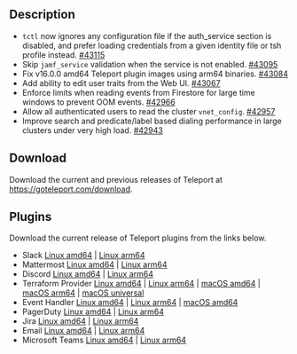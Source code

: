 ## Description

* `tctl` now ignores any configuration file if the auth_service section is disabled, and prefer loading credentials from a given identity file or tsh profile instead. [#43115](https://github.com/gravitational/teleport/pull/43115)
* Skip `jamf_service` validation when the service is not enabled. [#43095](https://github.com/gravitational/teleport/pull/43095)
* Fix v16.0.0 amd64 Teleport plugin images using arm64 binaries. [#43084](https://github.com/gravitational/teleport/pull/43084)
* Add ability to edit user traits from the Web UI. [#43067](https://github.com/gravitational/teleport/pull/43067)
* Enforce limits when reading events from Firestore for large time windows to prevent OOM events. [#42966](https://github.com/gravitational/teleport/pull/42966)
* Allow all authenticated users to read the cluster `vnet_config`. [#42957](https://github.com/gravitational/teleport/pull/42957)
* Improve search and predicate/label based dialing performance in large clusters under very high load. [#42943](https://github.com/gravitational/teleport/pull/42943)

## Download

Download the current and previous releases of Teleport at https://goteleport.com/download.

## Plugins

Download the current release of Teleport plugins from the links below.
* Slack [Linux amd64](https://cdn.teleport.dev/teleport-access-slack-v16.0.1-linux-amd64-bin.tar.gz) | [Linux arm64](https://cdn.teleport.dev/teleport-access-slack-v16.0.1-linux-arm64-bin.tar.gz) 
* Mattermost [Linux amd64](https://cdn.teleport.dev/teleport-access-mattermost-v16.0.1-linux-amd64-bin.tar.gz) | [Linux arm64](https://cdn.teleport.dev/teleport-access-mattermost-v16.0.1-linux-arm64-bin.tar.gz)
* Discord [Linux amd64](https://cdn.teleport.dev/teleport-access-discord-v16.0.1-linux-amd64-bin.tar.gz) | [Linux arm64](https://cdn.teleport.dev/teleport-access-discord-v16.0.1-linux-arm64-bin.tar.gz)
* Terraform Provider [Linux amd64](https://cdn.teleport.dev/terraform-provider-teleport-v16.0.1-linux-amd64-bin.tar.gz) | [Linux arm64](https://cdn.teleport.dev/terraform-provider-teleport-v16.0.1-linux-arm64-bin.tar.gz) | [macOS amd64](https://cdn.teleport.dev/terraform-provider-teleport-v16.0.1-darwin-amd64-bin.tar.gz) | [macOS arm64](https://cdn.teleport.dev/terraform-provider-teleport-v16.0.1-darwin-arm64-bin.tar.gz) | [macOS universal](https://cdn.teleport.dev/terraform-provider-teleport-v16.0.1-darwin-universal-bin.tar.gz)
* Event Handler [Linux amd64](https://cdn.teleport.dev/teleport-event-handler-v16.0.1-linux-amd64-bin.tar.gz) | [Linux arm64](https://cdn.teleport.dev/teleport-event-handler-v16.0.1-linux-arm64-bin.tar.gz) | [macOS amd64](https://cdn.teleport.dev/teleport-event-handler-v16.0.1-darwin-amd64-bin.tar.gz)
* PagerDuty [Linux amd64](https://cdn.teleport.dev/teleport-access-pagerduty-v16.0.1-linux-amd64-bin.tar.gz) | [Linux arm64](https://cdn.teleport.dev/teleport-access-pagerduty-v16.0.1-linux-arm64-bin.tar.gz)
* Jira [Linux amd64](https://cdn.teleport.dev/teleport-access-jira-v16.0.1-linux-amd64-bin.tar.gz) | [Linux arm64](https://cdn.teleport.dev/teleport-access-jira-v16.0.1-linux-arm64-bin.tar.gz)
* Email [Linux amd64](https://cdn.teleport.dev/teleport-access-email-v16.0.1-linux-amd64-bin.tar.gz) | [Linux arm64](https://cdn.teleport.dev/teleport-access-email-v16.0.1-linux-arm64-bin.tar.gz)
* Microsoft Teams [Linux amd64](https://cdn.teleport.dev/teleport-access-msteams-v16.0.1-linux-amd64-bin.tar.gz) | [Linux arm64](https://cdn.teleport.dev/teleport-access-msteams-v16.0.1-linux-arm64-bin.tar.gz)
